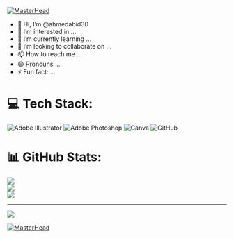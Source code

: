 [![MasterHead](https://scontent.fisb3-2.fna.fbcdn.net/v/t39.30808-6/453173384_1144884646743767_2583344805950511144_n.jpg?_nc_cat=111&ccb=1-7&_nc_sid=127cfc&_nc_eui2=AeGbjvYwce1jinKdiEwk6qho0NS4He5NH5jQ1Lgd7k0fmA2ONcaorvmK8rdge6TDdQtakh52N0DqfobSuOJKJ87o&_nc_ohc=sWfU9ksmXg0Q7kNvgGZM0Vl&_nc_zt=23&_nc_ht=scontent.fisb3-2.fna&oh=00_AYCHbkZPDN9h-xLQXbuXVGlErXnmdAwgjSTlGazXWKlOMA&oe=66ACD11B)](https://codegrills.in)
- 👋 Hi, I’m @ahmedabid30
- 👀 I’m interested in ...
- 🌱 I’m currently learning ...
- 💞️ I’m looking to collaborate on ...
- 📫 How to reach me ...
- 😄 Pronouns: ...
- ⚡ Fun fact: ...
# 💻 Tech Stack:
![Adobe Illustrator](https://img.shields.io/badge/adobe%20illustrator-%23FF9A00.svg?style=for-the-badge&logo=adobe%20illustrator&logoColor=white) ![Adobe Photoshop](https://img.shields.io/badge/adobe%20photoshop-%2331A8FF.svg?style=for-the-badge&logo=adobe%20photoshop&logoColor=white) ![Canva](https://img.shields.io/badge/Canva-%2300C4CC.svg?style=for-the-badge&logo=Canva&logoColor=white) ![GitHub](https://img.shields.io/badge/github-%23121011.svg?style=for-the-badge&logo=github&logoColor=white)
# 📊 GitHub Stats:
![](https://github-readme-stats.vercel.app/api?username=ahmedabid30&theme=dark&hide_border=false&include_all_commits=false&count_private=false)<br/>
![](https://github-readme-streak-stats.herokuapp.com/?user=ahmedabid30&theme=dark&hide_border=false)<br/>
![](https://github-readme-stats.vercel.app/api/top-langs/?username=ahmedabid30&theme=dark&hide_border=false&include_all_commits=false&count_private=false&layout=compact)

---
[![](https://visitcount.itsvg.in/api?id=ahmedabid30&icon=0&color=0)](https://visitcount.itsvg.in)

<!-- Proudly created with GPRM ( https://gprm.itsvg.in ) -->
[![MasterHead](https://images-wixmp-ed30a86b8c4ca887773594c2.wixmp.com/f/3cf06a29-04a0-4466-9f83-ab6b9658149f/dempgi7-520f8d5f-63d4-4453-8822-dbc149ae27f8.gif?token=eyJ0eXAiOiJKV1QiLCJhbGciOiJIUzI1NiJ9.eyJzdWIiOiJ1cm46YXBwOjdlMGQxODg5ODIyNjQzNzNhNWYwZDQxNWVhMGQyNmUwIiwiaXNzIjoidXJuOmFwcDo3ZTBkMTg4OTgyMjY0MzczYTVmMGQ0MTVlYTBkMjZlMCIsIm9iaiI6W1t7InBhdGgiOiJcL2ZcLzNjZjA2YTI5LTA0YTAtNDQ2Ni05ZjgzLWFiNmI5NjU4MTQ5ZlwvZGVtcGdpNy01MjBmOGQ1Zi02M2Q0LTQ0NTMtODgyMi1kYmMxNDlhZTI3ZjguZ2lmIn1dXSwiYXVkIjpbInVybjpzZXJ2aWNlOmZpbGUuZG93bmxvYWQiXX0.TeuN0B5RgPUykYQkZXa8ArTYZ7GlxIpIVJUfQQMWCgM)](https://codegrills.in)
